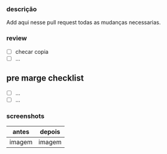 ### descrição

Add aqui nesse pull request todas as mudanças necessarias.

### review

- [ ] checar copia
- [ ] ...

## pre marge checklist

- [ ] ... 
- [ ] ...

### screenshots

| antes | depois |
| ----- | ------ |
|imagem | imagem |